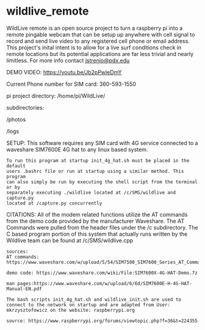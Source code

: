 # wildlive_remote
WildLive remote is an open source project to turn a raspberry pi into a remote pingable webcam that can be setup up anywhere with cell signal to record and send live video to any registered cell phone or email address. This project's inital intent is to allow for a live surf conditions check in remote locations but its potential applications are far less trivial and  nearly limitless. For more info contact jstrenio@pdx.edu

DEMO VIDEO: https://youtu.be/Jb2pPwleDmY

Current Phone number for SIM card: 360-593-1550

pi project directory: /home/pi/WildLive/

subdirectories:

/photos

/logs

SETUP:
    This software requires any SIM card with 4G service connected to a waveshare SIM7600E 4G hat to any linux based system.

    To run this program at startup init_4g_hat.sh must be placed in the default
    users .bashrc file or run at startup using a similar method. This program
    can also simply be run by executing the shell script from the terminal or by
    separately executing ./wildlive located at /c/SMS/wildlive and capture.py
    located at /capture.py concurrently

CITATIONS:
    All of the modem related functions utilize the AT commands from the demo code provided by the manufacturer Waveshare. The AT Commands were pulled from the header files under the /c subdirectory. The C based program portion of this system that actually runs written by the Wildlive team can be found at /c/SMS/wildlive.cpp 
    
    sources:
    AT commands: https://www.waveshare.com/w/upload/5/54/SIM7500_SIM7600_Series_AT_Command_Manual_V1.08.pdf

    demo code: https://www.waveshare.com/wiki/File:SIM7600X-4G-HAT-Demo.7z
    
    man pages:https://www.waveshare.com/w/upload/6/6d/SIM7600E-H-4G-HAT-Manual-EN.pdf

    The bash scripts init_4g_hat.sh and wildlive_init.sh are used to connect to the network on startup and are adapted from User: mkrzysztofowicz on the website: raspberrypi.org 

    source: https://www.raspberrypi.org/forums/viewtopic.php?f=36&t=224355